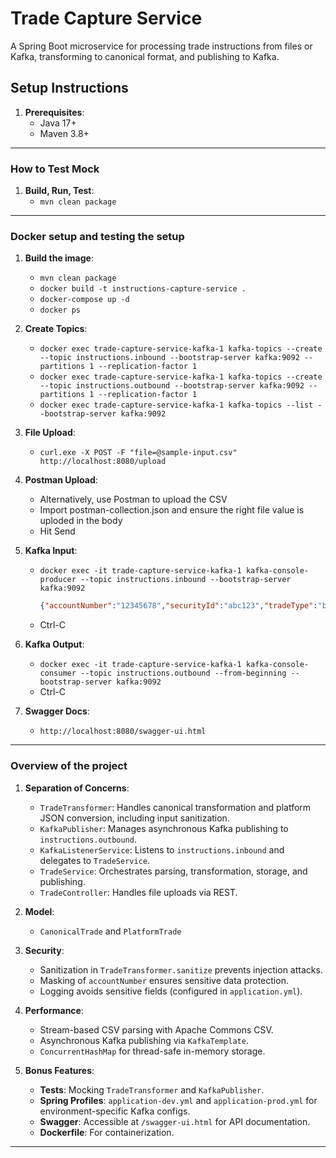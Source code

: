 # Trade Capture Service

A Spring Boot microservice for processing trade instructions from files or Kafka, transforming to canonical format, and publishing to Kafka.

## Setup Instructions

1. **Prerequisites**:
   - Java 17+
   - Maven 3.8+
   
---
### How to Test Mock

1. **Build,  Run, Test**:
   - `mvn clean package`

---
### Docker setup and testing the setup

1. **Build the image**:
   - `mvn clean package`
   - `docker build -t instructions-capture-service .`
   - `docker-compose up -d`
   - `docker ps`

2. **Create Topics**:
   - `docker exec trade-capture-service-kafka-1 kafka-topics --create --topic instructions.inbound --bootstrap-server kafka:9092 --partitions 1 --replication-factor 1` 
   - `docker exec trade-capture-service-kafka-1 kafka-topics --create --topic instructions.outbound --bootstrap-server kafka:9092 --partitions 1 --replication-factor 1` 
   - `docker exec trade-capture-service-kafka-1 kafka-topics --list --bootstrap-server kafka:9092` 

2. **File Upload**:
   - `curl.exe -X POST -F "file=@sample-input.csv" http://localhost:8080/upload`

3. **Postman Upload**:
   - Alternatively, use Postman to upload the CSV
   - Import postman-collection.json and ensure the right file value is uploded in the body
   - Hit Send

3. **Kafka Input**:
   - `docker exec -it trade-capture-service-kafka-1 kafka-console-producer --topic instructions.inbound --bootstrap-server kafka:9092`
     ```json
     {"accountNumber":"12345678","securityId":"abc123","tradeType":"buy","amount":100000,"timestamp":"2025-08-04T21:15:33Z"}
   - Ctrl-C

4. **Kafka Output**:
    - `docker exec -it trade-capture-service-kafka-1 kafka-console-consumer --topic instructions.outbound --from-beginning --bootstrap-server kafka:9092`
    - Ctrl-C

5. **Swagger Docs**:
    - `http://localhost:8080/swagger-ui.html`

---
### Overview of the project
1. **Separation of Concerns**:
   - `TradeTransformer`: Handles canonical transformation and platform JSON conversion, including input sanitization.
   - `KafkaPublisher`: Manages asynchronous Kafka publishing to `instructions.outbound`.
   - `KafkaListenerService`: Listens to `instructions.inbound` and delegates to `TradeService`.
   - `TradeService`: Orchestrates parsing, transformation, storage, and publishing.
   - `TradeController`: Handles file uploads via REST.

2. **Model**:
   - `CanonicalTrade` and `PlatformTrade`

3. **Security**:
   - Sanitization in `TradeTransformer.sanitize` prevents injection attacks.
   - Masking of `accountNumber` ensures sensitive data protection.
   - Logging avoids sensitive fields (configured in `application.yml`).

4. **Performance**:
   - Stream-based CSV parsing with Apache Commons CSV.
   - Asynchronous Kafka publishing via `KafkaTemplate`.
   - `ConcurrentHashMap` for thread-safe in-memory storage.

6. **Bonus Features**:
   - **Tests**: Mocking `TradeTransformer` and `KafkaPublisher`.
   - **Spring Profiles**: `application-dev.yml` and `application-prod.yml` for environment-specific Kafka configs.
   - **Swagger**: Accessible at `/swagger-ui.html` for API documentation.
   - **Dockerfile**: For containerization.

---


